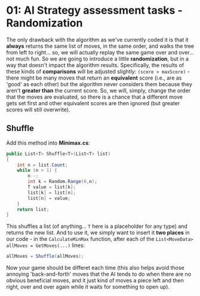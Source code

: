 # 01: AI Strategy assessment tasks - Randomization

The only drawback with the algorithm as we've currently coded it is that it **always** returns the same list of moves, in the same order, and walks the tree from left to right... so, we will actually replay the same game over and over... not much fun. So we are going to introduce a little **randomization**, but in a way that doesn't impact the algorithm results. Specifically, the results of these kinds of **comparisons** will be adjusted slightly: `(score > maxScore)` - there might be many moves that return an **equivalent** score (i.e., are as 'good' as each other) but the algorithm never considers them because they aren't **greater than** the current score. So, we will, simply, change the order that the moves are evaluated, so there is a chance that a different move gets set first and other equivalent scores are then ignored (but greater scores will still overwrite).

## Shuffle

Add this method into **Minimax.cs**:

```csharp
public List<T> Shuffle<T>(List<T> list)  
{  
    int n = list.Count;  
    while (n > 1) {  
        n--;  
        int k = Random.Range(0,n);  
        T value = list[k];  
        list[k] = list[n];  
        list[n] = value;  
    }  
    return list;
}
```

This shuffles a list (of anything... `T` here is a placeholder for any type) and returns the new list. And to use it, we simply want to insert it **two places** in our code - in the `CalculateMinMax` function, after each of the `List<MoveData> allMoves = GetMoves(...)` lines:

```csharp
allMoves = Shuffle(allMoves);
```

Now your game should be differet each time (this also helps avoid those annoying 'back-and-forth' moves that the AI tends to do when there are no obvious beneficial moves, and it just kind of moves a piece left and then right, over and over again while it waits for something to open up).
